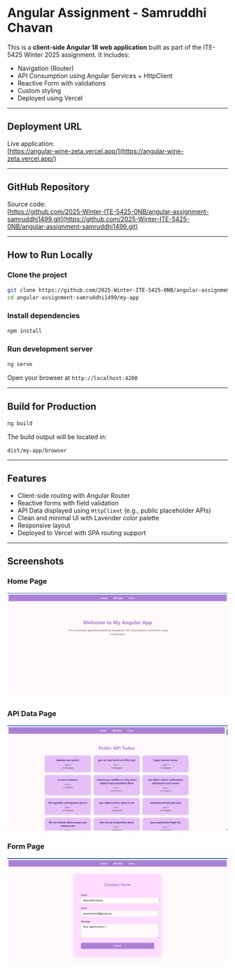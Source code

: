 #  Angular Assignment - Samruddhi Chavan

This is a **client-side Angular 18 web application** built as part of the ITE-5425 Winter 2025 assignment. It includes:

- Navigation (Router)
- API Consumption using Angular Services + HttpClient
- Reactive Form with validations
- Custom styling
- Deployed using Vercel

---

## Deployment URL

Live application:  
[https://angular-wine-zeta.vercel.app/](https://angular-wine-zeta.vercel.app/)

---

## GitHub Repository

Source code:  
[https://github.com/2025-Winter-ITE-5425-0NB/angular-assignment-samruddhi1499.git](https://github.com/2025-Winter-ITE-5425-0NB/angular-assignment-samruddhi1499.git)

---

## How to Run Locally

### Clone the project

```bash
git clone https://github.com/2025-Winter-ITE-5425-0NB/angular-assignment-samruddhi1499.git
cd angular-assignment-samruddhi1499/my-app
```

### Install dependencies

```bash
npm install
```

### Run development server

```bash
ng serve
```

Open your browser at `http://localhost:4200` 

---

## Build for Production

```bash
ng build
```

The build output will be located in:

```
dist/my-app/browser
```

---

## Features

- Client-side routing with Angular Router
- Reactive forms with field validation
- API Data displayed using `HttpClient` (e.g., public placeholder APIs)
- Clean and minimal UI with Lavender color palette
- Responsive layout
- Deployed to Vercel with SPA routing support

---

## Screenshots

### Home Page

![Home](./screenshots/home.png)

### API Data Page

![API Data](./screenshots/api-data.png)

### Form Page

![Form](./screenshots/form.png)
